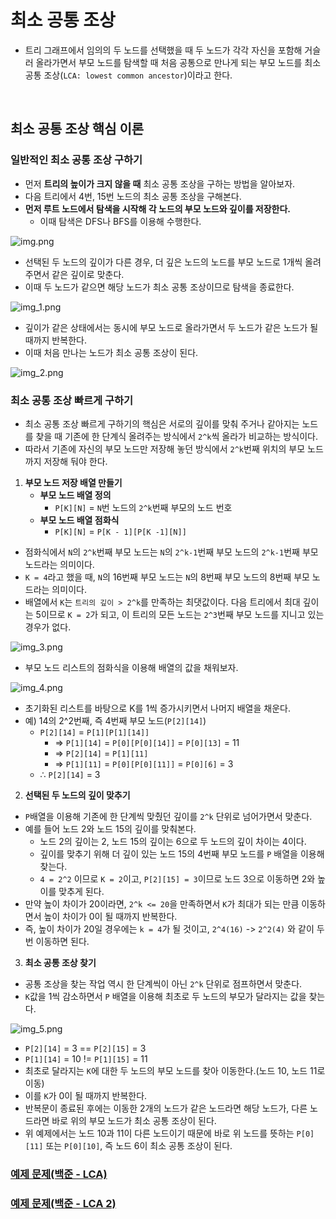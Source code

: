 # 최소 공통 조상

- 트리 그래프에서 임의의 두 노드를 선택했을 때 두 노드가 각각 자신을 포함해 거슬러 올라가면서 부모 노드를 탐색할 때
    처음 공통으로 만나게 되는 부모 노드를 최소 공통 조상(`LCA: lowest common ancestor`)이라고 한다.

<br>

## 최소 공통 조상 핵심 이론

### 일반적인 최소 공통 조상 구하기

- 먼저 **트리의 높이가 크지 않을 때** 최소 공통 조상을 구하는 방법을 알아보자.
- 다음 트리에서 4번, 15번 노드의 최소 공통 조상을 구해본다.
- **먼저 루트 노드에서 탐색을 시작해 각 노드의 부모 노드와 깊이를 저장한다.**
  - 이때 탐색은 DFS나 BFS를 이용해 수행한다.

![img.png](image/img.png)

- 선택된 두 노드의 깊이가 다른 경우, 더 깊은 노드의 노드를 부모 노드로 1개씩 올려주면서 같은 깊이로 맞춘다.
- 이때 두 노드가 같으면 해당 노드가 최소 공통 조상이므로 탐색을 종료한다.

![img_1.png](image/img_1.png)

- 깊이가 같은 상태에서는 동시에 부모 노드로 올라가면서 두 노드가 같은 노드가 될 때까지 반복한다.
- 이때 처음 만나는 노드가 최소 공통 조상이 된다.

![img_2.png](image/img_2.png)


### 최소 공통 조상 빠르게 구하기

- 최소 공통 조상 빠르게 구하기의 핵심은 서로의 깊이를 맞춰 주거나 같아지는 노드를 찾을 때 기존에 한 단계식 올려주는 방식에서 `2^k`씩 올라가 비교하는 방식이다.
- 따라서 기존에 자신의 부모 노드만 저장해 놓던 방식에서 `2^k`번째 위치의 부모 노드까지 저장해 둬야 한다.

1. **부모 노드 저장 배열 만들기**
   - **부모 노드 배열 정의**
     - `P[K][N]` = `N`번 노드의 `2^k`번째 부모의 노드 번호
   - **부모 노드 배열 점화식**
     - `P[K][N]` = `P[K - 1][P[K -1][N]]`

- 점화식에서 `N`의 `2^k`번째 부모 노드는 `N`의 `2^k-1`번째 부모 노드의 `2^k-1`번째 부모 노드라는 의미이다.
- `K = 4`라고 했을 때, `N`의 16번째 부모 노드는 `N`의 8번째 부모 노드의 8번째 부모 노드라는 의미이다.
- 배열에서 `K`는 `트리의 깊이 > 2^k`를 만족하는 최댓값이다. 다음 트리에서 최대 깊이는 5이므로 `K = 2`가 되고, 이 트리의 모든 노드는 `2^3`번째 부모 노드를 지니고 있는 경우가 없다.

![img_3.png](image/img_3.png)

- 부모 노드 리스트의 점화식을 이용해 배열의 값을 채워보자.

![img_4.png](image/img_4.png)

- 초기화된 리스트를 바탕으로 K를 1씩 증가시키면서 나머지 배열을 채운다.
- 예) 14의 2^2번째, 즉 4번째 부모 노드(`P[2][14]`)
  - `P[2][14]` = `P[1][P[1][14]]`
    - => `P[1][14]` = `P[0][P[0][14]]` = `P[0][13]` = 11
    - => `P[2][14]` = `P[1][11]`
    - => `P[1][11]` = `P[0][P[0][11]]` = `P[0][6]` = 3
  - ∴ `P[2][14]` = 3

2. **선택된 두 노드의 깊이 맞추기**

- `P`배열을 이용해 기존에 한 단계씩 맞췄던 깊이를 `2^k` 단위로 넘어가면서 맞춘다.
- 예를 들어 노드 2와 노드 15의 깊이를 맞춰본다.
  - 노드 2의 깊이는 2, 노드 15의 깊이는 6으로 두 노드의 깊이 차이는 4이다.
  - 깊이를 맞추기 위해 더 깊이 있는 노드 15의 4번째 부모 노드를 `P` 배열을 이용해 찾는다.
  - `4 = 2^2` 이므로 `K = 2`이고, `P[2][15] = 3`이므로 노드 3으로 이동하면 2와 높이를 맞추게 된다.
- 만약 높이 차이가 20이라면, `2^k <= 20`을 만족하면서 `K`가 최대가 되는 만큼 이동하면서 높이 차이가 0이 될 때까지 반복한다.
- 즉, 높이 차이가 20일 경우에는 `k = 4`가 될 것이고, `2^4(16)` -> `2^2(4)` 와 같이 두 번 이동하면 된다.

3. **최소 공통 조상 찾기**

- 공통 조상을 찾는 작업 역시 한 단계씩이 아닌 `2^k` 단위로 점프하면서 맞춘다.
- `K`값을 1씩 감소하면서 `P` 배열을 이용해 최초로 두 노드의 부모가 달라지는 값을 찾는다.

![img_5.png](image/img_5.png)

- `P[2][14]` = 3 == `P[2][15]` = 3
- `P[1][14]` = 10 != `P[1][15]` = 11
- 최초로 달라지는 `K`에 대한 두 노드의 부모 노드를 찾아 이동한다.(노드 10, 노드 11로 이동)
- 이를 `K`가 0이 될 때까지 반복한다.
- 반복문이 종료된 후에는 이동한 2개의 노드가 같은 노드라면 해당 노드가, 다른 노드라면 바로 위의 부모 노드가 최소 공통 조상이 된다.
- 위 예제에서는 노드 10과 11이 다른 노드이기 때문에 바로 위 노드를 뜻하는 `P[0][11]` 또는 `P[0][10]`, 즉 노드 6이 최소 공통 조상이 된다.

### [예제 문제(백준 - LCA)](https://github.com/genesis12345678/TIL/blob/main/algorithm/tree/lca/Example_1.md#%EC%B5%9C%EC%86%8C-%EA%B3%B5%ED%86%B5-%EC%A1%B0%EC%83%81-%EC%98%88%EC%A0%9C---1)

### [예제 문제(백준 - LCA 2)](https://github.com/genesis12345678/TIL/blob/main/algorithm/tree/lca/Example_2.md#%EC%B5%9C%EC%86%8C-%EA%B3%B5%ED%86%B5-%EC%A1%B0%EC%83%81-%EC%98%88%EC%A0%9C---2)